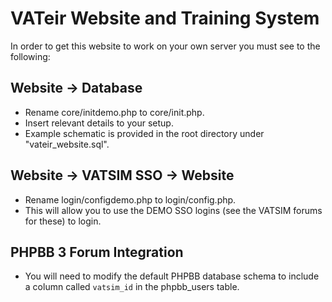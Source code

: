 # VATeir Website and Training System

In order to get this website to work on your own server you must see to the following:

## Website -> Database
* Rename core/initdemo.php to core/init.php.
* Insert relevant details to your setup.
* Example schematic is provided in the root directory under "vateir_website.sql".

## Website -> VATSIM SSO -> Website
* Rename login/configdemo.php to login/config.php.
* This will allow you to use the DEMO SSO logins (see the VATSIM forums for these) to login.

## PHPBB 3 Forum Integration
* You will need to modify the default PHPBB database schema to include a column called `vatsim_id` in the phpbb_users table.

